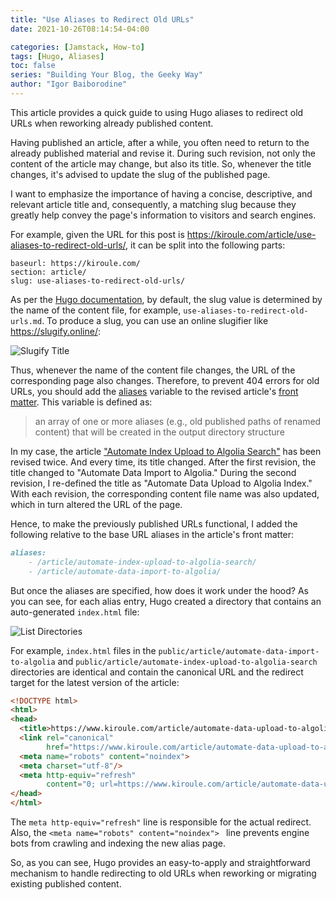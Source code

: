 ```yaml
---
title: "Use Aliases to Redirect Old URLs"
date: 2021-10-26T08:14:54-04:00

categories: [Jamstack, How-to]
tags: [Hugo, Aliases]
toc: false
series: "Building Your Blog, the Geeky Way"
author: "Igor Baiborodine"
---
```


This article provides a quick guide to using Hugo aliases to redirect old URLs when reworking already published content.

<!--more-->

Having published an article, after a while, you often need to return to the already published material and revise it. 
During such revision, not only the content of the article may change, but also its title. 
So, whenever the title changes, it's advised to update the slug of the published page.

I want to emphasize the importance of having a concise, descriptive, and relevant article title and, consequently, a matching slug because they greatly help convey the page's information to visitors and search engines.

For example, given the URL for this post is https://kiroule.com/article/use-aliases-to-redirect-old-urls/, it can be split into the following parts:
```plaintext
baseurl: https://kiroule.com/
section: article/
slug: use-aliases-to-redirect-old-urls/
```

As per the [Hugo documentation](https://gohugo.io/content-management/organization/#slug), by default, the slug value is determined by the name of the content file, for example, `use-aliases-to-redirect-old-urls.md`. 
To produce a slug, you can use an online slugifier like https://slugify.online/:

![Slugify Title](/img/content/article/use-aliases-to-redirect-old-urls/slugify-title.png)

Thus, whenever the name of the content file changes, the URL of the corresponding page also changes. 
Therefore, to prevent 404 errors for old URLs, you should add the [aliases](https://gohugo.io/content-management/urls/#aliases) variable to the revised article's [front matter](https://gohugo.io/content-management/front-matter/#predefined). 
This variable is defined as:
> an array of one or more aliases (e.g., old published paths of renamed content) that will be created in the output directory structure

In my case, the article ["Automate Index Upload to Algolia Search"](/article/automate-data-upload-to-algolia-index/) has been revised twice. 
And every time, its title changed. After the first revision, the title changed to "Automate Data Import to Algolia." 
During the second revision, I re-defined the title as "Automate Data Upload to Algolia Index." 
With each revision, the corresponding content file name was also updated, which in turn altered the URL of the page.

Hence, to make the previously published URLs functional, I added the following relative to the base URL aliases in the article's front matter:
```markdown
aliases:
    - /article/automate-index-upload-to-algolia-search/
    - /article/automate-data-import-to-algolia/
```

But once the aliases are specified, how does it work under the hood?
As you can see, for each alias entry, Hugo created a directory that contains an auto-generated `index.html` file:

![List Directories](/img/content/article/use-aliases-to-redirect-old-urls/list-directories.png)

For example, `index.html` files in the `public/article/automate-data-import-to-algolia` and `public/article/automate-index-upload-to-algolia-search` directories are identical and contain the canonical URL and the redirect target for the latest version of the article: 

```html
<!DOCTYPE html>
<html>
<head>
  <title>https://www.kiroule.com/article/automate-data-upload-to-algolia-index/</title>
  <link rel="canonical"
        href="https://www.kiroule.com/article/automate-data-upload-to-algolia-index/"/>
  <meta name="robots" content="noindex">
  <meta charset="utf-8"/>
  <meta http-equiv="refresh"
        content="0; url=https://www.kiroule.com/article/automate-data-upload-to-algolia-index/"/>
</head>
</html>
```

The `meta http-equiv="refresh"` line is responsible for the actual redirect. 
Also, the `<meta name="robots" content="noindex">
` line prevents engine bots from crawling and indexing the new alias page. 

So, as you can see, Hugo provides an easy-to-apply and straightforward mechanism to handle redirecting to old URLs when reworking or migrating existing published content.
